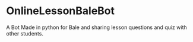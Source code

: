 # OnlineLessonBaleBot
A Bot Made in python for Bale and sharing lesson questions and quiz with other students.
